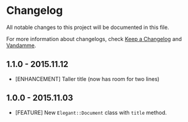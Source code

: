 # Changelog

All notable changes to this project will be documented in this file.

For more information about changelogs, check
[Keep a Changelog](http://keepachangelog.com) and
[Vandamme](http://tech-angels.github.io/vandamme).

## 1.1.0 - 2015.11.12

* [ENHANCEMENT] Taller title (now has room for two lines)

## 1.0.0 - 2015.11.03

* [FEATURE] New `Elegant::Document` class with `title` method.
